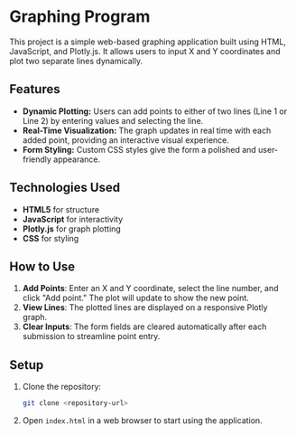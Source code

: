 # Graphing Program

This project is a simple web-based graphing application built using HTML, JavaScript, and Plotly.js. It allows users to input X and Y coordinates and plot two separate lines dynamically.

## Features

- **Dynamic Plotting:** Users can add points to either of two lines (Line 1 or Line 2) by entering values and selecting the line.
- **Real-Time Visualization:** The graph updates in real time with each added point, providing an interactive visual experience.
- **Form Styling:** Custom CSS styles give the form a polished and user-friendly appearance.

## Technologies Used

- **HTML5** for structure
- **JavaScript** for interactivity
- **Plotly.js** for graph plotting
- **CSS** for styling

## How to Use

1. **Add Points**: Enter an X and Y coordinate, select the line number, and click "Add point." The plot will update to show the new point.
2. **View Lines**: The plotted lines are displayed on a responsive Plotly graph.
3. **Clear Inputs**: The form fields are cleared automatically after each submission to streamline point entry.

## Setup

1. Clone the repository:
   ```bash
   git clone <repository-url>
   ```
2. Open ```index.html``` in a web browser to start using the application.
